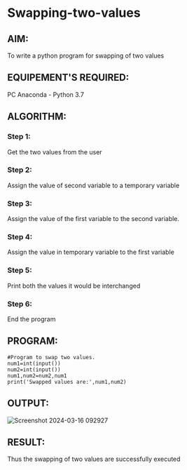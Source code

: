 # Swapping-two-values
## AIM:
To write a python program for swapping of two values
## EQUIPEMENT'S REQUIRED: 
PC
Anaconda - Python 3.7
## ALGORITHM: 
### Step 1:
Get the two values from the user
### Step 2: 
Assign the value of second variable to a temporary variable 
### Step 3: 
Assign the value of the first variable to the second variable.
### Step 4:  
Assign the value in temporary variable to the first variable
### Step 5: 
Print both the values it would be interchanged
### Step 6: 
End the program
## PROGRAM:
```
#Program to swap two values.
num1=int(input())
num2=int(input())
num1,num2=num2,num1
print('Swapped values are:',num1,num2)
```
## OUTPUT:
![Screenshot 2024-03-16 092927](https://github.com/tharunkumaran2006/Swapping-two-values/assets/151625188/81e85895-6611-4d56-a0f3-2604ae6189ee)


## RESULT:
Thus the swapping of two values are successfully executed



